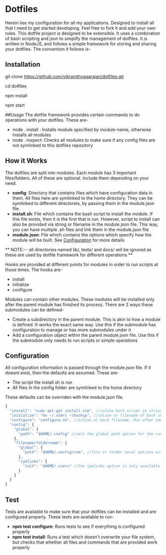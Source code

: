 # Dotfiles
Herein lies my configuration for all my applications. Designed to install all that I need to get started developing. Feel free to fork it and add your own rules. This dotfile project is designed to be extensible. It uses a combination of bash scripting and json to simplify the management of dotfiles. It is written in NodeJS, and follows a simple framework for storing and sharing your dotfiles. The convention it follows is-

## Installation
git clone https://github.com/vikramthyagarajan/dotfiles.git

cd dotfiles

npm install

npm start

##Usage
The dotfile framework provides certain commands to do operations with your dotfiles. These are-
- node . install <module-name>: Installs module specified by module-name, otherwise installs all modules
- node . inspect: Checks all modules to make sure if any config files are not symlinked to this dotfiles repository

## How it Works
The dotfiles are split into modules. Each module has 3 important files/folders. All of these are optional. Include them depending on your need.
- **config**: Directory that contains files which have configuration data in them. All files here are symlinked to the home directory. They can be symlinked to different directories, by passing them in the module.json file.
- **install.sh**: File which contains the bash script to install the module. If this file exists, then it is the first that is run. However, script to install can also be provided via string or filename in the module.json file. This way, you can have multiple .sh files and link them in the module.json file
- **module.json**: File which contains the options which specify how the module will be built. See [Configuration](#configuration) for more details

** NOTE:-- all directories named lib/, tests/ and docs/ will be ignored as these are used by dotfile framework for different operations **

Hooks are provided at different points for modules in order to run scripts at those times. The hooks are-
- install
- initialize
- configure

Modules can contain other modules. These modules will be installed only after the parent module has finished its process. There are 2 ways these submodules can be defined-
- Create a subdirectory in the parent module. This is akin to how a module is defined. It works the exact same way. Use this if the submodule has configuration to manage or has more submodules under it
- Add a configuration object within the parent module.json file. Use this if the submodule only needs to run scripts or simple operations

## Configuration
All configuration information is passed through the module.json file. If it doesnt exist, then the defaults are assumed. These are-
- The script file install.sh is run
- All files in the config folder are symlinked to the home directory

These defaults can be overriden with the module.json file.
```javascript
{
  "install": "sudo apt-get install vim", //inline bash script in string form, or name of file in the module directory which is a bash script
  "initialize": "mv ~/.vimrc ~/backup", //inline or filename of bash script which runs after installation and before config files are moved
  "configure": "configure.sh", //inline or bash filename. Run after config files are symlinked
  "config": {
    "global": {
      "path": "$HOME/.config" //sets the global path option for the config folder. This means all files in config will by symlinked at this new path
    },
    "filename/foldername": {
      "global": {
        "path": "$HOME/.config/vim", //file or folder level options within the config folder. These options will apply for filename/foldername
      },
      "symlinks": {
        "init": "$HOME/.vimrc" //the symlinks option is only available for folders. This makes sure any file that matches the names in the symlinks object will be symlinked to those specific paths.
      }
    }
  }
}
```

## Test
Tests are available to make sure that your dotfiles can be installed and are configured properly. These tests are available to run-

- **npm test configure**: Runs tests to see if everything is configured properly
- **npm test install**: Runs a test which doesn't overwrite your file system, but checks that whether all files and commands that are provided work properly
